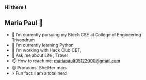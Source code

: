 ### Hi there !
## Maria  Paul :woman:

* 🔭 I’m currently  pursuing my Btech CSE at College of Engineering Trivandrum
* 🌱 I’m currently learning  Python 
* 🤔 I’m  working with Hack Club CET,
* 💬 Ask me about  Life , Travel 
* 📫 How to reach me:  mariapault05122000@gmail.com
* 😄 Pronouns:  She/Her mars
* ⚡ Fun fact:  I am a total nerd 

